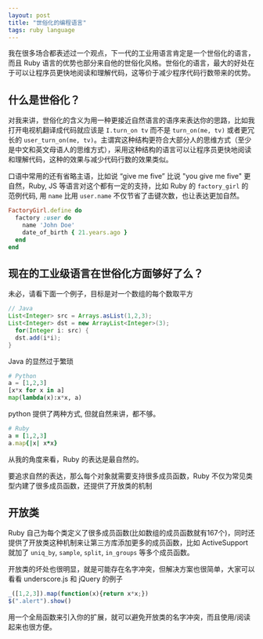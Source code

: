 ```yaml
---
layout: post
title: "世俗化的编程语言"
tags: ruby language
---
```


我在很多场合都表述过一个观点，下一代的工业用语言肯定是一个世俗化的语言，而且 Ruby 语言的优势也部分来自他的世俗化风格。世俗化的语言，最大的好处在于可以让程序员更快地阅读和理解代码，这等价于减少程序代码行数带来的优势。
## 什么是世俗化？

对我来讲，世俗化的含义为用一种更接近自然语言的语序来表达你的思路，比如我打开电视机翻译成代码就应该是 `I.turn_on tv` 而不是 `turn_on(me, tv)` 或者更冗长的 `user_turn_on(me, tv)`。主谓宾这种结构更符合大部分人的思维方式（至少是中文和英文母语人的思维方式），采用这种结构的语言可以让程序员更快地阅读和理解代码，这种的效果与减少代码行数的效果类似。

口语中常用的还有省略主语，比如说 “give me five” 比说 "you give me five" 更自然，Ruby, JS 等语言对这个都有一定的支持，比如 Ruby 的 `factory_girl` 的范例代码, 用 `name` 比用 `user.name` 不仅节省了击键次数，也让表达更加自然。

```ruby
FactoryGirl.define do
  factory :user do
    name 'John Doe'
    date_of_birth { 21.years.ago }
  end
end
```


## 现在的工业级语言在世俗化方面够好了么？

未必，请看下面一个例子，目标是对一个数组的每个数取平方

```java
// Java
List<Integer> src = Arrays.asList(1,2,3);
List<Integer> dst = new ArrayList<Integer>(3);
  for(Integer i: src) {
  dst.add(i*i);
}
```

Java 的显然过于繁琐

```python
# Python
a = [1,2,3]
[x*x for x in a]
map(lambda(x):x*x, a)
```

python 提供了两种方式, 但就自然来讲，都不够。

```ruby
# Ruby
a = [1,2,3]
a.map{|x| x*x}
```

从我的角度来看，Ruby 的表达是最自然的。

要追求自然的表达，那么每个对象就需要支持很多成员函数，Ruby 不仅为常见类型内建了很多成员函数，还提供了开放类的机制

## 开放类

Ruby 自己为每个类定义了很多成员函数(比如数组的成员函数就有167个)，同时还提供了开放类这种机制来让第三方库添加更多的成员函数，比如 ActiveSupport 就加了 `uniq_by`, `sample`, `split`, `in_groups` 等多个成员函数。

开放类的坏处也很明显，就是可能存在名字冲突，但解决方案也很简单，大家可以看看 underscore.js 和  jQuery 的例子

```js
_([1,2,3]).map(function(x){return x*x;})
$(".alert").show()
```

用一个全局函数来引入你的扩展，就可以避免开放类的名字冲突，而且使用/阅读起来也很方便。
